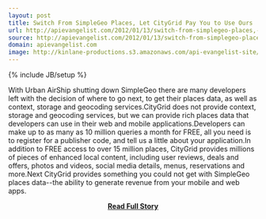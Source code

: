 ```yaml
---
layout: post
title: Switch From SimpleGeo Places, Let CityGrid Pay You to Use Ours
url: http://apievangelist.com/2012/01/13/switch-from-simplegeo-places,-let-citygrid-pay-you-to-use-ours/
source: http://apievangelist.com/2012/01/13/switch-from-simplegeo-places,-let-citygrid-pay-you-to-use-ours/
domain: apievangelist.com
image: http://kinlane-productions.s3.amazonaws.com/api-evangelist-site/blog/simplegeo-to-citygrid.png
---
```

{% include JB/setup %}<p>With&nbsp;Urban AirShip shutting down SimpleGeo&nbsp;there are many developers left with the decision of where to go next, to get their places data, as well as context, storage and geocoding services.CityGrid&nbsp;does not provide context, storage and geocoding services, but we can provide rich places data that developers can use in their web and mobile applications.Developers can make up to as many as 10 million queries a month for FREE, all you need is to&nbsp;register for a publisher code, and tell us a little about your application.In addition to FREE access to over 15 million places, CityGrid provides millions of pieces of&nbsp;enhanced local content, including user reviews, deals and offers, photos and videos, social media details, menus, reservations and more.Next CityGrid provides something you could not get with SimpleGeo places data--the ability to generate revenue from your mobile and web apps.</p>
<center><p><a href="http://apievangelist.com/2012/01/13/switch-from-simplegeo-places,-let-citygrid-pay-you-to-use-ours/" style='padding:25px; font-sze:18px; font-weight: bold;'>Read Full Story</a></p></center>
